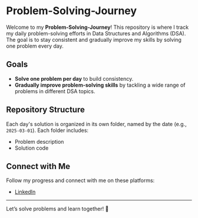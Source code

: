 # Problem-Solving-Journey

Welcome to my **Problem-Solving-Journey**! This repository is where I track my daily problem-solving efforts in Data Structures and Algorithms (DSA). The goal is to stay consistent and gradually improve my skills by solving one problem every day.

## Goals

- **Solve one problem per day** to build consistency.
- **Gradually improve problem-solving skills** by tackling a wide range of problems in different DSA topics.

## Repository Structure

Each day's solution is organized in its own folder, named by the date (e.g., `2025-03-01`). Each folder includes:

- Problem description
- Solution code

## Connect with Me

Follow my progress and connect with me on these platforms:

- [LinkedIn](https://www.linkedin.com/in/ramya-t-90a925291/)

---

Let’s solve problems and learn together! 🚀
